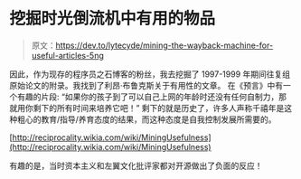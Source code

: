 # 挖掘时光倒流机中有用的物品

> 原文：<https://dev.to/lytecyde/mining-the-wayback-machine-for-useful-articles-5ng>

因此，作为现存的程序员之石博客的粉丝，我去挖掘了 1997-1999 年期间往复组原始论文的附录。我找到了利昂·布鲁克斯关于有用性的文章。
在《预言》中有一个有趣的片段:
“如果你的孩子到了可以自己上网的年龄时还没有任何自制力，那就用你剩下的所有时间来培养它吧！”
剩下的就是历史了，许多人声称千禧年是这种粗心的教育/指导/养育态度的结果，而这种态度是自我控制发展所需要的。

[http://reciprocality.wikia.com/wiki/MiningUsefulness](http://reciprocality.wikia.com/wiki/MiningUsefulness)

有趣的是，当时资本主义和左翼文化批评家都对开源做出了负面的反应！